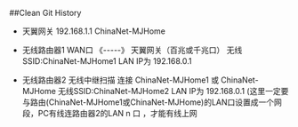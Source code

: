 ##Clean Git History

* 天翼网关 192.168.1.1      ChinaNet-MJHome

* 无线路由器1  WAN口   《-----》 天翼网关（百兆或千兆口）  无线SSID:ChinaNet-MJHome1
				LAN IP为 192.168.0.1
				
	

* 无线路由器2  无线中继扫描 连接  ChinaNet-MJHome1   或   ChinaNet-MJHome    无线SSID:ChinaNet-MJHome2
				LAN IP为 192.168.0.1   (这里一定要与路由(ChinaNet-MJHome1或ChinaNet-MJHome)的LAN口设置成一个网段，PC有线连路由器2的LAN n 口 ，才能有线上网

